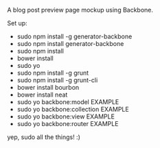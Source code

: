 A blog post preview page mockup using Backbone.

Set up:

* sudo npm install -g generator-backbone
* sudo npm install generator-backbone
* sudo npm install
* bower install
* sudo yo
* sudo npm install -g grunt
* sudo npm install -g grunt-cli
* bower install bourbon
* bower install neat
* sudo yo backbone:model EXAMPLE
* sudo yo backbone:collection EXAMPLE
* sudo yo backbone:view EXAMPLE
* sudo yo backbone:router EXAMPLE

yep, sudo all the things! :)